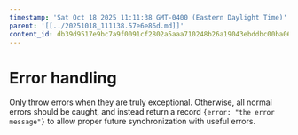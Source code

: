 ```yaml
---
timestamp: 'Sat Oct 18 2025 11:11:38 GMT-0400 (Eastern Daylight Time)'
parent: '[[../20251018_111138.57e6e86d.md]]'
content_id: db39d9517e9bc7a9f0091cf2802a5aaa710248b26a19043ebddbc00ba067bc70
---
```


# Error handling

Only throw errors when they are truly exceptional. Otherwise, all normal errors should be caught, and instead return a record `{error: "the error message"}` to allow proper future synchronization with useful errors.
